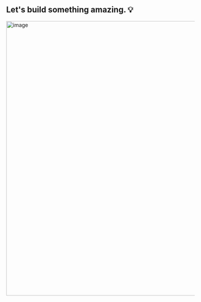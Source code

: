 ## Let's build something amazing. 💡
<img width="1408" height="736" alt="image" src="https://github.com/user-attachments/assets/72a00df1-b7af-493f-a49d-48c3a765a6aa" />


<!--
**Kunal-Kaushal/Kunal-Kaushal** is a ✨ _special_ ✨ repository because its `README.md` (this file) appears on your GitHub profile.

Here are some ideas to get you started:

- 🔭 I’m currently working on ...
- 🌱 I’m currently learning ...
- 👯 I’m looking to collaborate on ...
- 🤔 I’m looking for help with ...
- 💬 Ask me about ...
- 📫 How to reach me: ...
- 😄 Pronouns: ...
- ⚡ Fun fact: ...
-->
